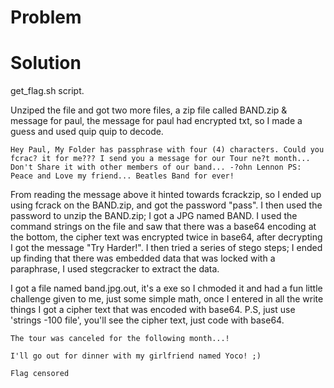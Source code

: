 # Problem


# Solution
get_flag.sh script.

Unziped the file and got two more files, a zip file called BAND.zip & message for paul, the message for paul had encrypted txt, so I made a guess and used quip quip to decode.
```
Hey Paul, My Folder has passphrase with four (4) characters. Could you fcrac? it for me??? I send you a message for our Tour ne?t month... Don't Share it with other members of our band... -?ohn Lennon PS: Peace and Love my friend... Beatles Band for ever!
```
From reading the message above it hinted towards fcrackzip, so I ended up using fcrack on the BAND.zip, and got the password "pass". I then used the password to unzip the BAND.zip; I got a JPG named BAND. I used the command strings on the file and saw that there was a base64 encoding at the bottom, the cipher text was encrypted twice in base64, after decrypting I got the message "Try Harder!". I then tried a series of stego steps; I ended up finding that there was embedded data that was locked with a paraphrase, I used stegcracker to extract the data.

I got a file named band.jpg.out, it's a exe so I chmoded it and had a fun little challenge given to me, just some simple math, once I entered in all the write things I got a cipher text that was encoded with base64. P.S, just use 'strings -100 file', you'll see the cipher text, just code with base64.
```
The tour was canceled for the following month...!

I'll go out for dinner with my girlfriend named Yoco! ;)

Flag censored
```